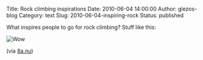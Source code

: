 Title: Rock climbing inspirations
Date: 2010-06-04 14:00:00
Author: glezos-blog
Category: text
Slug: 2010-06-04-inspiring-rock
Status: published

What inspires people to go for rock climbing? Stuff like this:

![Wow](http://www.8a.nu/images/gallery/2688_634106581608808750.jpg)

(via [8a.nu](http://8a.nu/))
